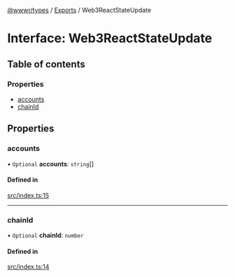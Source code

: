[@wwwr/types](../README.md) / [Exports](../modules.md) / Web3ReactStateUpdate

# Interface: Web3ReactStateUpdate

## Table of contents

### Properties

- [accounts](Web3ReactStateUpdate.md#accounts)
- [chainId](Web3ReactStateUpdate.md#chainid)

## Properties

### accounts

• `Optional` **accounts**: `string`[]

#### Defined in

[src/index.ts:15](https://github.com/sambacha/w3r/blob/ec0b730/packages/types/src/index.ts#L15)

---

### chainId

• `Optional` **chainId**: `number`

#### Defined in

[src/index.ts:14](https://github.com/sambacha/w3r/blob/ec0b730/packages/types/src/index.ts#L14)
